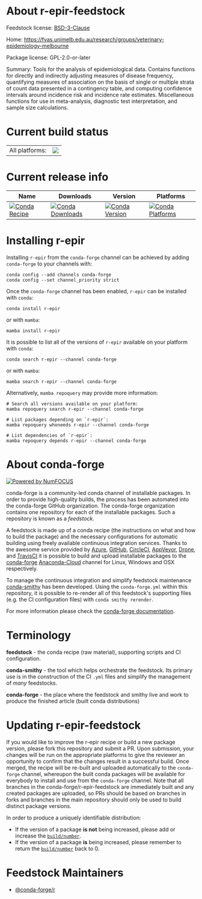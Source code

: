 About r-epir-feedstock
======================

Feedstock license: [BSD-3-Clause](https://github.com/conda-forge/r-epir-feedstock/blob/main/LICENSE.txt)

Home: https://fvas.unimelb.edu.au/research/groups/veterinary-epidemiology-melbourne

Package license: GPL-2.0-or-later

Summary: Tools for the analysis of epidemiological data. Contains functions for directly and indirectly adjusting measures of disease frequency, quantifying measures of association on the basis of single or multiple strata of count data presented in a contingency table, and computing confidence intervals around incidence risk and incidence rate estimates. Miscellaneous functions for use in meta-analysis, diagnostic test interpretation, and sample size calculations.

Current build status
====================


<table><tr><td>All platforms:</td>
    <td>
      <a href="https://dev.azure.com/conda-forge/feedstock-builds/_build/latest?definitionId=11158&branchName=main">
        <img src="https://dev.azure.com/conda-forge/feedstock-builds/_apis/build/status/r-epir-feedstock?branchName=main">
      </a>
    </td>
  </tr>
</table>

Current release info
====================

| Name | Downloads | Version | Platforms |
| --- | --- | --- | --- |
| [![Conda Recipe](https://img.shields.io/badge/recipe-r--epir-green.svg)](https://anaconda.org/conda-forge/r-epir) | [![Conda Downloads](https://img.shields.io/conda/dn/conda-forge/r-epir.svg)](https://anaconda.org/conda-forge/r-epir) | [![Conda Version](https://img.shields.io/conda/vn/conda-forge/r-epir.svg)](https://anaconda.org/conda-forge/r-epir) | [![Conda Platforms](https://img.shields.io/conda/pn/conda-forge/r-epir.svg)](https://anaconda.org/conda-forge/r-epir) |

Installing r-epir
=================

Installing `r-epir` from the `conda-forge` channel can be achieved by adding `conda-forge` to your channels with:

```
conda config --add channels conda-forge
conda config --set channel_priority strict
```

Once the `conda-forge` channel has been enabled, `r-epir` can be installed with `conda`:

```
conda install r-epir
```

or with `mamba`:

```
mamba install r-epir
```

It is possible to list all of the versions of `r-epir` available on your platform with `conda`:

```
conda search r-epir --channel conda-forge
```

or with `mamba`:

```
mamba search r-epir --channel conda-forge
```

Alternatively, `mamba repoquery` may provide more information:

```
# Search all versions available on your platform:
mamba repoquery search r-epir --channel conda-forge

# List packages depending on `r-epir`:
mamba repoquery whoneeds r-epir --channel conda-forge

# List dependencies of `r-epir`:
mamba repoquery depends r-epir --channel conda-forge
```


About conda-forge
=================

[![Powered by
NumFOCUS](https://img.shields.io/badge/powered%20by-NumFOCUS-orange.svg?style=flat&colorA=E1523D&colorB=007D8A)](https://numfocus.org)

conda-forge is a community-led conda channel of installable packages.
In order to provide high-quality builds, the process has been automated into the
conda-forge GitHub organization. The conda-forge organization contains one repository
for each of the installable packages. Such a repository is known as a *feedstock*.

A feedstock is made up of a conda recipe (the instructions on what and how to build
the package) and the necessary configurations for automatic building using freely
available continuous integration services. Thanks to the awesome service provided by
[Azure](https://azure.microsoft.com/en-us/services/devops/), [GitHub](https://github.com/),
[CircleCI](https://circleci.com/), [AppVeyor](https://www.appveyor.com/),
[Drone](https://cloud.drone.io/welcome), and [TravisCI](https://travis-ci.com/)
it is possible to build and upload installable packages to the
[conda-forge](https://anaconda.org/conda-forge) [Anaconda-Cloud](https://anaconda.org/)
channel for Linux, Windows and OSX respectively.

To manage the continuous integration and simplify feedstock maintenance
[conda-smithy](https://github.com/conda-forge/conda-smithy) has been developed.
Using the ``conda-forge.yml`` within this repository, it is possible to re-render all of
this feedstock's supporting files (e.g. the CI configuration files) with ``conda smithy rerender``.

For more information please check the [conda-forge documentation](https://conda-forge.org/docs/).

Terminology
===========

**feedstock** - the conda recipe (raw material), supporting scripts and CI configuration.

**conda-smithy** - the tool which helps orchestrate the feedstock.
                   Its primary use is in the construction of the CI ``.yml`` files
                   and simplify the management of *many* feedstocks.

**conda-forge** - the place where the feedstock and smithy live and work to
                  produce the finished article (built conda distributions)


Updating r-epir-feedstock
=========================

If you would like to improve the r-epir recipe or build a new
package version, please fork this repository and submit a PR. Upon submission,
your changes will be run on the appropriate platforms to give the reviewer an
opportunity to confirm that the changes result in a successful build. Once
merged, the recipe will be re-built and uploaded automatically to the
`conda-forge` channel, whereupon the built conda packages will be available for
everybody to install and use from the `conda-forge` channel.
Note that all branches in the conda-forge/r-epir-feedstock are
immediately built and any created packages are uploaded, so PRs should be based
on branches in forks and branches in the main repository should only be used to
build distinct package versions.

In order to produce a uniquely identifiable distribution:
 * If the version of a package **is not** being increased, please add or increase
   the [``build/number``](https://docs.conda.io/projects/conda-build/en/latest/resources/define-metadata.html#build-number-and-string).
 * If the version of a package **is** being increased, please remember to return
   the [``build/number``](https://docs.conda.io/projects/conda-build/en/latest/resources/define-metadata.html#build-number-and-string)
   back to 0.

Feedstock Maintainers
=====================

* [@conda-forge/r](https://github.com/conda-forge/r/)

